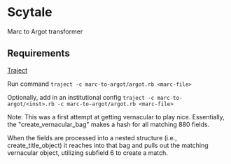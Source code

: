 # Scytale
Marc to Argot transformer
 
## Requirements
[Traject](https://github.com/traject/traject)

Run command 
```traject -c marc-to-argot/argot.rb <marc-file>```

Optionally, add in an institutional config
```traject -c marc-to-argot/<inst>.rb -c marc-to-argot/argot.rb <marc-file>```

Note:
This was a first attempt at getting vernacular to play nice. Essentially,
the "create_vernacular_bag" makes a hash for all matching 880 fields.

When the fields are processed into a nested structure (i.e., create_title_object)
it reaches into that bag and pulls out the matching vernacular object, utilizing
subfield 6 to create a match.

